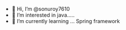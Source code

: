 - 👋 Hi, I’m @sonuroy7610
- 👀 I’m interested in java.....
- 🌱 I’m currently learning ... Spring framework

<!---
sonuroy7610/sonuroy7610 is a ✨ special ✨ repository because its `README.md` (this file) appears on your GitHub profile.
You can click the Preview link to take a look at your changes.
--->
